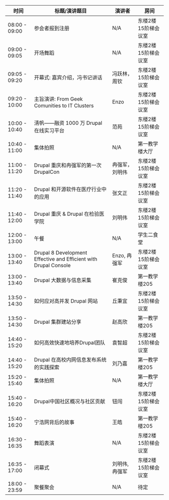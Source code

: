 |时间|标题/演讲题目|演讲者|房间|
|---|---|---|---|
|08:00 - 09:00|参会者报到注册|	N/A|东楼2楼15阶梯会议室 |
|09:00 - 09:05|开场舞蹈|N/A|东楼2楼15阶梯会议室 |
|09:05 - 09:20|开幕式: 嘉宾介绍，冯书记讲话|冯跃林，周钦|东楼2楼15阶梯会议室 |
|09:20 - 10:00|主旨演讲: From Geek Comunities to IT Clusters|Enzo|东楼2楼15阶梯会议室 |
|10:00 - 10:40|淸帆——融资 1000 万 Drupal 在线实习平台 |范苑|东楼2楼15阶梯会议室|
|10:40 - 11:00|集体拍照 |N/A|第一教学楼大厅|
|11:00 - 11:20|Drupal 重庆和冉强军的第一次 DrupalCon|冉强军，刘明伟|东楼2楼15阶梯会议室 |
|11:20 - 11:40|Drupal 和开源软件在医疗行业中的应用|张文正|东楼2楼15阶梯会议室 |
|11:40 - 12:00|Drupal 重庆 & Drupal 在检验医学院|刘明伟|东楼2楼15阶梯会议室 |
|12:00 - 13:00|午餐	|N/A	|学生二食堂|
|13:00 - 13:40|Drupal 8 Development Effective and Efficient with Drupal Console|Enzo, 冉强军|东楼2楼15阶梯会议室|
|13:00 - 13:40|Drupal 大数据与信息采集|崔克俊|第一教学楼205|
|13:50 - 14:30|如何应对高并发 Drupal 网站|丘秉宜|东楼2楼15阶梯会议室 |
|13:50 - 14:30|Drupal 集群建站分享|赵高欣|第一教学楼205|
|14:40 - 15:20|如何高效快速地培养Drupal团队|袁智超|东楼2楼15阶梯会议室 |
|14:40 - 15:20|Drupal 在高校内网信息发布系统的实践探索|刘乃嘉|第一教学楼205|
|15:20 - 15:40| 集体拍照	|N/A|第一教学楼大厅|
|15:40 - 16:20|Drupal中国社区概况与社区贡献|钮闯|东楼2楼15阶梯会议室 |
|15:40 - 16:20|宁浩网背后的故事|王皓|第一教学楼205|
|16:30 - 16:35|舞蹈表演	|N/A|东楼2楼15阶梯会议室|
|16:35 - 17:00|闭幕式	|刘明伟, 冉强军|东楼2楼15阶梯会议室 |
|18:00 - 23:59|聚餐聚会|N/A|	待定|
